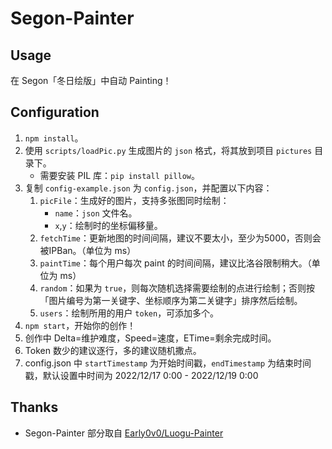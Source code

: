 # Segon-Painter

## Usage

在 Segon「冬日绘版」中自动 Painting！

## Configuration

1. `npm install`。
2. 使用 `scripts/loadPic.py` 生成图片的 `json` 格式，将其放到项目 `pictures` 目录下。
    - 需要安装 PIL 库：`pip install pillow`。
3. 复制 `config-example.json` 为 `config.json`，并配置以下内容：
    1. `picFile`：生成好的图片，支持多张图同时绘制：
        - `name`：`json` 文件名。
        - `x`,`y`：绘制时的坐标偏移量。
    2. `fetchTime`：更新地图的时间间隔，建议不要太小，至少为5000，否则会被IPBan。（单位为 ms）
    3. `paintTime`：每个用户每次 paint 的时间间隔，建议比洛谷限制稍大。（单位为 ms）
    4. `random`：如果为 `true`，则每次随机选择需要绘制的点进行绘制；否则按「图片编号为第一关键字、坐标顺序为第二关键字」排序然后绘制。
    5. `users`：绘制所用的用户 `token`，可添加多个。
5. `npm start`，开始你的创作！
6. 创作中 Delta=维护难度，Speed=速度，ETime=剩余完成时间。
7. Token 数少的建议逐行，多的建议随机撒点。
8. config.json 中 `startTimestamp` 为开始时间戳，`endTimestamp` 为结束时间戳，默认设置中时间为 2022/12/17 0:00 - 2022/12/19 0:00

## Thanks

- Segon-Painter 部分取自 [Early0v0/Luogu-Painter](https://github.com/Early0v0/Luogu-Painter)
